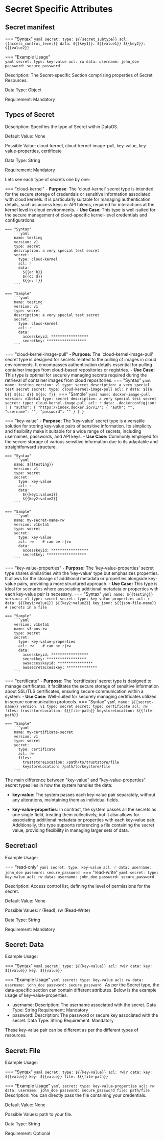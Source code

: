 # Secret Specific Attributes

## Secret manifest

=== "Syntax"
    ```yaml
    secret:
      type: ${{secret_subtype}}
      acl: {{access_control_level}}
      data:
        ${{key1}}: ${{value1}}
        ${{key2}}: ${{value2}}
    ```

=== "Example Usage"    
    ```yaml
    secret:
      type: key-value
      acl: rw
      data:
        username: john_doe
        password: secure_password
    ```

Description: The Secret-specific Section comprising properties of Secret Resources.

Data Type: Object

Requirement: Mandatory


## **Types of Secret**

Description: Specifies the type of Secret within DataOS.

Default Value: None

Possible Value: cloud-kernel, cloud-kernel-image-pull, key-value, key-value-properties, certificate

Data Type: String

Requirement: Mandatory

Lets see each type of secrets one by one:

=== "cloud-kernel"
    - **Purpose**: The 'cloud-kernel' secret type is intended for the secure storage of credentials or sensitive information associated with cloud kernels. It is particularly suitable for managing authentication details, such as access keys or API tokens, required for interactions at the kernel level in cloud environments.
    - **Use Case**: This type is well-suited for the secure management of cloud-specific kernel-level credentials and configurations.

    === "Syntax"
        ```yaml
        name: testing
        version: v1
        type: secret
        description: a very special test secret
        secret:
          type: cloud-kernel
          acl: r
          data:
            ${{a: b}}
            ${{c: d}}
            ${{e: f}}
        ```

    === "Sample"
        ```yaml
        name: testing
        version: v1
        type: secret
        description: a very special test secret
        secret:
          type: cloud-kernel
          acl: r
          data:
            accesskeyid: *****************
            secretkey: ******************
        ```
        
=== "cloud-kernel-image-pull"
    - **Purpose:** The 'cloud-kernel-image-pull' secret type is designed for secrets related to the pulling of images in cloud environments. It encompasses authentication details essential for pulling container images from cloud-based repositories or registries.
    - **Use Case:** This type is optimal for securely managing secrets required during the retrieval of container images from cloud repositories.
    === "Syntax"
        ```yaml
        name: testing
        version: v1
        type: secret
        description: a very special test secret
        secret:
          type: cloud-kernel-image-pull
          acl: r
          data:
            ${{a: b}}
            ${{c: d}}
            ${{e: f}}
        ```
    === "Sample"
        ```yaml
        name: docker-image-pull
        version: v1beta1
        type: secret
        description: a very special test secret
        secret:
          type: cloud-kernel-image-pull
          acl: r
          data:
            .dockerconfigjson: |
              {
                "auths": {
                  "https://index.docker.io/v1/": {
                    "auth": "",
                    "username": "",
                    "password": ""
                  }
                }
              }
        ```

=== "key-value"
    - **Purpose:** The 'key-value' secret type is a versatile solution for storing key-value pairs of sensitive information. Its simplicity and flexibility make it suitable for a wide range of secrets, including usernames, passwords, and API keys.
    - **Use Case:** Commonly employed for the secure storage of various sensitive information due to its adaptable and straightforward structure.

    === "Syntax"
        ```yaml
        name: ${{testing}}
        version: v1
        type: secret
        secret:
          type: key-value
          acl: r
          data:
            ${{key1:value1}}
            ${{key2:value2}}
        ```

    === "Sample"
        ```yaml
        name: my-secret-name-rw
        version: v1beta1
        type: secret
        secret:
          type: key-value
          acl: rw    # can be r|rw
          data:
            accesskeyid: *****************
            secretkey: ******************
        ```

=== "key-value-properties"
    - **Purpose:** The 'key-value-properties' secret type shares similarities with the 'key-value' type but emphasizes properties. It allows for the storage of additional metadata or properties alongside key-value pairs, providing a more structured approach.
    - **Use Case:** This type is ideal for scenarios where associating additional metadata or properties with each key-value pair is necessary.
    === "Syntax"
        ```yaml
        name: ${{testing}}
        version: v1
        type: secret
        secret:
          type: key-value-properties
          acl: r
          data:
            ${{key1:value1}}
            ${{key2:value2}}
          key_json: ${{json-file-name}} # secrets in a file
        ```

    === "Sample"
        ```yaml
        version: v1beta1
        name: s3-pos-rw
        type: secret
        secret:
          type: key-value-properties
          acl: rw    # can be r|rw
          data:
            accesskeyid: *****************
            secretkey: ******************
            awsaccesskeyid: ****************
            awssecretaccesskey: **************
        ```

=== "certificate"
    - **Purpose:** The 'certificates' secret type is designed to manage certificates. It facilitates the secure storage of sensitive information about SSL/TLS certificates, ensuring secure communication within a system.
    - **Use Case:** Well-suited for securely managing certificates utilized in secure communication protocols.
    === "Syntax"
        ```yaml
        name: ${{secret-name}}
        version: v1
        type: secret
        secret:
          type: certificate
          acl: rw
          files:
            truststoreLocation: ${{file-path}}
            keystoreLocation: ${{file-path}}
        ```

    === "Sample"
        ```yaml
        name: my-certificate-secret
        version: v1
        type: secret
        secret:
          type: certificate
          acl: rw
          files:
            truststoreLocation: /path/to/truststore/file
            keystoreLocation: /path/to/keystore/file
        ```

The main difference between "key-value" and "key-value-properties" secret types lies in how the system handles the data:

- **key-value**: The system passes each key-value pair separately, without any alterations, maintaining them as individual fields.

- **key-value-properties**: In contrast, the system passes all the secrets as one single field, treating them collectively, but it also allows for associating additional metadata or properties with each key-value pair. Additionally, this type supports referencing a file containing the secret value, providing flexibility in managing larger sets of data.




## **Secret:acl**

Example Usage:

=== "read-only"
    ```yaml
    secret:
      type: key-value
      acl: r
      data:
        username: john_doe
        password: secure_password
    ```
=== "read-write"
    ```yaml
    secret:
      type: key-value
      acl: rw
      data:
        username: john_doe
        password: secure_password
    ```

Description: Access control list, defining the level of permissions for the secret.

Default Value: None

Possible Values: r (Read), rw (Read-Write)

Data Type: String

Requirement: Mandatory

## **Secret: Data**

Example Usage:

=== "Syntax"
    ```yaml
    secret:
      type: ${{key-value}}
      acl: rw|r
      data:
        key: ${{value}}
        key: ${{value}}
    ```

=== "Example Usage"
    ```yaml
    secret:
      type: key-value
      acl: rw
      data:
        username: john_doe
        password: secure_password
    ```
As per the Secret type, the data-specific section can contain different attributes. Below is the example usage of key-value-properties.

- username:
    Description: The username associated with the secret.
    Data Type: String
    Requirement: Mandatory
- password: 
    Description: The password or secure key associated with the secret.
    Data Type: String
    Requirement: Mandatory

These key-value pair can be different as per the different types of resources.

## **Secret: File**

Example Usage:

=== "Syntax"
    ```yaml
    secret:
      type: ${{key-value}}
      acl: rw|r
      data:
        key: ${{value}}
        key: ${{value}}
      file: ${{file-path}}  
    ```

=== "Example Usage"
    ```yaml
    secret:
      type: key-value-properties
      acl: rw
      data:
        username: john_doe
        password: secure_password
      file: path/file
    ```
Description: You can directly pass the file containing your credentials.

Default Value: None

Possible Values: path to your file.

Data Type: String

Requirement: Optional